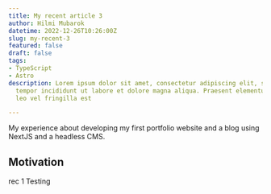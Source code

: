```yaml
---
title: My recent article 3
author: Hilmi Mubarok
datetime: 2022-12-26T10:26:00Z
slug: my-recent-3
featured: false
draft: false
tags:
- TypeScript
- Astro
description: Lorem ipsum dolor sit amet, consectetur adipiscing elit, sed do eiusmod
  tempor incididunt ut labore et dolore magna aliqua. Praesent elementum facilisis
  leo vel fringilla est

---
```

My experience about developing my first portfolio website and a blog using NextJS and a headless CMS.

## Motivation

rec 1 Testing